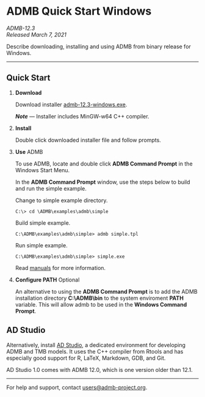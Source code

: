 # ADMB Quick Start Windows

*ADMB-12.3*  
*Released March 7, 2021*  

Describe downloading, installing and using ADMB from binary release for Windows.

---

Quick Start
-----------

1. **Download**

   Download installer [admb-12.3-windows.exe](https://github.com/admb-project/admb/releases/download/admb-12.3/admb-12.3-windows.exe).

   _**Note**_ &mdash; Installer includes MinGW-w64 C++ compiler.

2. **Install**

   Double click downloaded installer file and follow prompts.

3. **Use** ADMB

   To use ADMB, locate and double click **ADMB Command Prompt** in the Windows Start Menu.

   In the **ADMB Command Prompt** window, use the steps below to build and run the simple example.

   Change to simple example directory.

   ```
   C:\> cd \ADMB\examples\admb\simple
   ```

   Build simple example.

   ```
   C:\ADMB\examples\admb\simple> admb simple.tpl
   ```

   Run simple example.

   ```
   C:\ADMB\examples\admb\simple> simple.exe
   ```

   Read [manuals](http://www.admb-project.org/docs/manuals/) for more information.

4. **Configure PATH** Optional

   An alternative to using the **ADMB Command Prompt** is to add the ADMB installation directory **C:\ADMB\bin** to the system enviroment **PATH** variable.  This will allow admb to be used in the **Windows Command Prompt**.

AD Studio
---------

Alternatively, install [AD Studio](https://github.com/admb-project/adstudio), a
dedicated environment for developing ADMB and TMB models. It uses the C++
compiler from Rtools and has especially good support for R, LaTeX, Markdown,
GDB, and Git.

AD Studio 1.0 comes with ADMB 12.0, which is one version older than 12.1.

---
For help and support, contact <users@admb-project.org>.

